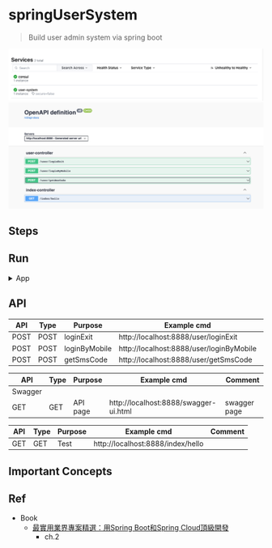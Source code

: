 # springUserSystem
> Build user admin system via spring boot

<img src ="https://github.com/yennanliu/SpringPlayground/blob/main/springUserSystem/doc/pic/user_system1.png">

<img src ="https://github.com/yennanliu/SpringPlayground/blob/main/springUserSystem/doc/pic/user_system2.png">


## Steps


## Run

<details>
<summary>App</summary>

```bash
#---------------------------
# RUN DDL
#---------------------------

# please check sql/ddl
```


```bash
#---------------------------
# Install : Redis
#---------------------------

# Redis
# V1 (homebrew)
brew services start redis
redis-cli

# V2 (docker)
docker run -p 6379:6379 -v $PWD/data:/data -d redis:2.3 -server -appendonly yes
```

```bash
#---------------------------
# Install : Consul
#---------------------------

# Consul
# V1 (docker)
cd springUserSystem
mkdir -p /tmp/consul/{conf,data}

docker run --name consel -p 8500:8500 -v /tmp/consul/conf/:/consul/conf/ -v /tmp/consul/data:/tmp/consul/data -d consul

docker ps -a

# access consul UI :
# localhost:8500
```

```bash
#---------------------------
# Run app
#---------------------------

# build
mvn package

# run
java -jar <built_jar>
```

</details>

## API

| API | Type | Purpose | Example cmd | Comment|
| ----- | -------- | ---- | ----- | ---- |
| POST |  POST | loginExit | http://localhost:8888/user/loginExit| | |
| POST |  POST | loginByMobile | http://localhost:8888/user/loginByMobile| | |
| POST |  POST | getSmsCode | http://localhost:8888/user/getSmsCode| | |

| API | Type | Purpose | Example cmd | Comment|
| ----- | -------- | ---- | ----- | ---- |
| Swagger |  |  |  ||
| GET | GET | API page | http://localhost:8888/swagger-ui.html |swagger page|

| API | Type | Purpose | Example cmd | Comment|
| ----- | -------- | ---- | ----- | ---- |
| GET |  GET | Test | http://localhost:8888/index/hello| |



## Important Concepts

## Ref

- Book
    - [最實用業界專案精選：用Spring Boot和Spring Cloud頂級開發](https://www.books.com.tw/products/0010923547)
        - ch.2
